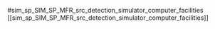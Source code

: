 #sim_sp_SIM_SP_MFR_src_detection_simulator_computer_facilities
[[sim_sp_SIM_SP_MFR_src_detection_simulator_computer_facilities]]
